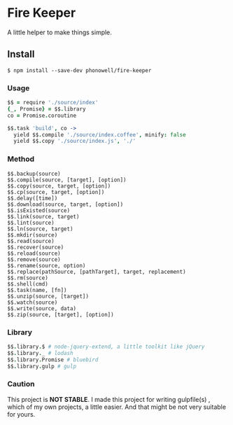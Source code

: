 # Fire Keeper

A little helper to make things simple.

## Install

```
$ npm install --save-dev phonowell/fire-keeper
```

### Usage

```coffeescript
$$ = require './source/index'
{_, Promise} = $$.library
co = Promise.coroutine

$$.task 'build', co ->
  yield $$.compile './source/index.coffee', minify: false
  yield $$.copy './source/index.js', './'
```

### Method

```
$$.backup(source)
$$.compile(source, [target], [option])
$$.copy(source, target, [option])
$$.cp(source, target, [option])
$$.delay([time])
$$.download(source, target, [option])
$$.isExisted(source)
$$.link(source, target)
$$.lint(source)
$$.ln(source, target)
$$.mkdir(source)
$$.read(source)
$$.recover(source)
$$.reload(source)
$$.remove(source)
$$.rename(source, option)
$$.replace(pathSource, [pathTarget], target, replacement)
$$.rm(source)
$$.shell(cmd)
$$.task(name, [fn])
$$.unzip(source, [target])
$$.watch(source)
$$.write(source, data)
$$.zip(source, [target], [option])
```

### Library

```coffeescript
$$.library.$ # node-jquery-extend, a little toolkit like jQuery
$$.library._ # lodash
$$.library.Promise # bluebird
$$.library.gulp # gulp
```

### Caution

This project is **NOT STABLE**. I made this project for writing gulpfile(s) , which of my own projects, a little easier. And that might be not very suitable for yours.